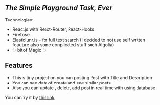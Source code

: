## _The Simple Playground Task, Ever_

Technologies:
- React.js with React-Router, React-Hooks
- Firebase
- Elasticlunr.js - for full text search (I decided to not use self written feauture also some conplicated stuff such Algolia)
- ✨ bit of Magic ✨

## Features
- This is tiny project on you can posting Post with Title and Description
- You can see date of create and see similar posts
- Also you can update , delete,  add post in real time with using database


You can try it by [this link](https://robotboyt.github.io/nerdy-soft/)
